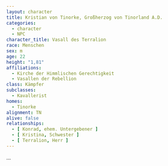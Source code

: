 ```yaml
---
layout: character
title: Kristian von Tinorke, Großherzog von Tinorland A.D.
categories:
  - character
  - NPC
character_title: Vasall des Terralion
race: Menschen
sex: m
age: 22
height: "1,81"
affiliations:
  - Kirche der Himmlischen Gerechtigkeit
  - Vasallen der Rebellion
class: Kämpfer
subclasses:
  - Kavallerist
homes:
  - Tinorke
alignment: TN
alive: false
relationships:
  - [ Konrad, ehem. Untergebener ]
  - [ Kristina, Schwester ]
  - [ Terralion, Herr ]
---
```


...